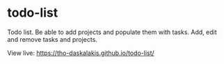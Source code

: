 # todo-list
Todo list. Be able to add projects and populate them with tasks. Add, edit and remove tasks and projects.

View live: https://tho-daskalakis.github.io/todo-list/
